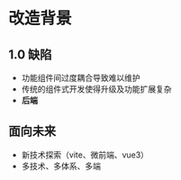 # 改造背景

<div class="grid grid-cols-2 gap-4">

<div>

## 1.0 缺陷

- 功能组件间过度耦合导致难以维护
- 传统的组件式开发使得升级及功能扩展复杂
- **后端**

</div>

<div>

## 面向未来

- 新技术探索（vite、微前端、vue3）
- 多技术、多体系、多端

</div>

</div>
